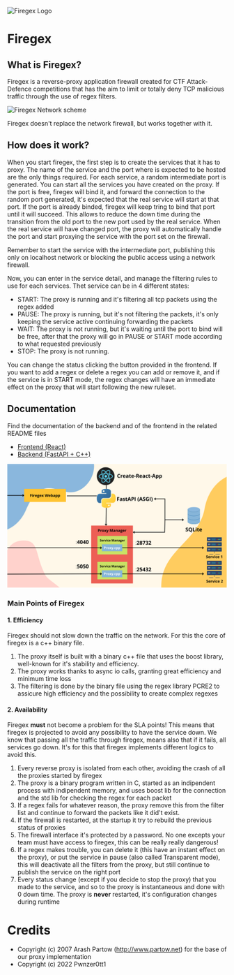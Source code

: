 ![Firegex Logo](docs/header-logo.png)

# Firegex 

## What is Firegex?
Firegex is a reverse-proxy application firewall created for CTF Attack-Defence competitions that has the aim to limit or totally deny TCP malicious traffic through the use of regex filters.

![Firegex Network scheme](docs/FiregexWorking.png)

Firegex doesn't replace the network firewall, but works together with it.

## How does it work?

When you start firegex, the first step is to create the services that it has to proxy.
The name of the service and the port where is expected to be hosted are the only things required. For each service, a random intermediate port is generated.
You can start all the services you have created on the proxy. If the port is free, firegex will bind it, and forward the connection to the random port generated, it's expected that the real service will start at that port. If the port is already binded, firegex will keep tring to bind that port until it will succeed. This allows to reduce the down time during the transition from the old port to the new port used by the real service. When the real service will have changed port, the proxy will automatically handle the port and start proxying the service with the port set on the firewall.

Remember to start the service with the intermediate port, publishing this only on localhost network or blocking the public access using a network firewall.

Now, you can enter in the service detail, and manage the filtering rules to use for each services. Thet service can be in 4 different states:
- START: The proxy is running and it's filtering all tcp packets using the regex added
- PAUSE: The proxy is running, but it's not filtering the packets, it's only keeping the service active continuing forwarding the packets
- WAIT: The proxy is not running, but it's waiting until the port to bind will be free, after that the proxy will go in PAUSE or START mode according to what requested previously
- STOP: The proxy is not running.

You can change the status clicking the button provided in the frontend. If you want to add a regex or delete a regex you can add or remove it, and if the service is in START mode, the regex changes will have an immediate effect on the proxy that will start following the new ruleset.

## Documentation

Find the documentation of the backend and of the frontend in the related README files

- [Frontend (React)](frontend/README.md)
- [Backend (FastAPI + C++)](backend/README.md)

![Firegex Working Scheme](docs/FiregexInternals.png)

### Main Points of Firegex
#### 1. Efficiency
Firegex should not slow down the traffic on the network. For this the core of firegex is a c++ binary file.
1. The proxy itself is built with a binary c++ file that uses the boost library, well-known for it's stability and efficiency.
2. The proxy works thanks to async io calls, granting great efficiency and minimum time loss
3. The filtering is done by the binary file using the regex library PCRE2 to assicure high efficiency and the possibility to create complex regexes
#### 2. Availability
Firegex **must** not become a problem for the SLA points!
This means that firegex is projected to avoid any possibility to have the service down. We know that passing all the traffic through firegex, means also that if it fails, all services go down. It's for this that firegex implements different logics to avoid this.
1. Every reverse proxy is isolated from each other, avoiding the crash of all the proxies started by firegex
2. The proxy is a binary program written in C, started as an indipendent process with indipendent memory, and uses boost lib for the connection and the std lib for checking the regex for each packet
3. If a regex fails for whatever reason, the proxy remove this from the filter list and continue to forward the packets like it did't exist.
4. If the firewall is restarted, at the startup it try to rebuild the previous status of proxies
5. The firewall interface it's protected by a password. No one excepts your team must have access to firegex, this can be really really dangerous!
6. If a regex makes trouble, you can delete it (this have an instant effect on the proxy), or put the service in pause (also called Transparent mode), this will deactivate all the filters from the proxy, but still continue to publish the service on the right port
7. Every status change (except if you decide to stop the proxy) that you made to the service, and so to the proxy is instantaneous and done with 0 down time. The proxy is **never** restarted, it's configuration changes during runtime
    
# Credits 
- Copyright (c) 2007 Arash Partow (http://www.partow.net) for the base of our proxy implementation
- Copyright (c) 2022 Pwnzer0tt1
